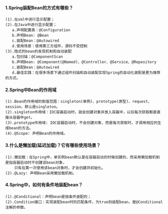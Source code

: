 #### 1.Spring装配Bean的方式有哪些？
```
(1).在xml中进行显示配置；
(2).在Java中进行显示配置；
   a.声明配置类：@Configuration
   b.声明Bean: @Bean
   c.装配Bean：@Autowired
   d.使用场景：使用第三方组件，源码不受控制
(3).隐式的bean的发现机制和自动装配
   a.包扫描：@ComponentScan
   b.声明Bean: @Component(@Named)、@Controller、@Service、@Repository
   c.装配Bean：@Autowired
   d.最佳实践：在很多场景下通过组件扫描和自动装配实现Spring的自动化装配是更为推荐的方式。
```

#### 2.Spring中Bean的作用域
```
(1).Bean的作用域的取值范围：singleton(单例)、prototype(原型)、request、session，默认是singleton。
(2).singleton作用域：IOC容器启动时，就会创建对象并放入容器中，以后每次获取都是直接从容器中get。
(3).prototype作用域: IOC容器启动时，不会创建对象，而是每次获取时，才调用相应的生成bean的方法。
(4).@Scope: 声明Bean的作用域。
```

#### 3.什么是懒加载(延迟加载)？它有哪些使用场景？
```
(1).懒加载：在Spring中，单实例bean默认是在容器启动的时候创建的，而采用懒加载机制是指容器启动时不创建该bean对象，
    只有在第一次使用该bean对象时，才会创建并初始化。
(2).@Lazy: 声明Bean采用懒加载机制。
```

#### 4.Spring中，如何有条件地装配bean？
```
(1).@Conditional：声明bean是按条件装配的；
(2).Condition接口：实现装配bean时的匹配条件，为true则装配bean，是@Conditional注解的参数。
```








